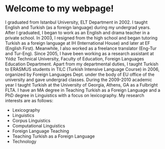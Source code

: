 # Welcome to my webpage!
I graduated from Istanbul University, ELT Department in 2002. I taught English and Turkish (as a foreign language) during my undergrad years. After I graduated, I began to work as an English and drama teacher in a private school. In 2003, I resigned from the high school and began tutoring Turkish as a foreign language at IH (International House) and later at EF (English First). Meanwhile, I also worked as a freelance translator (Eng-Tur and Tur-Eng). 
Since 2005, I have been working as a research assistant at Yıldız Technical University, Faculty of Education, Foreign Languages Education Department. Apart from my departmental duties, I taught Turkish to ERASMUS students in TILC (Turkish Intensive Language Course) in 2006, organized by Foreign Languages Dept. under the body of EU office of the university and gave undergrad classes. During the 2009-2010 academic year I taught Turkish at the University of Georgia, Athens, GA as a Fulbright FLTA.
I have an MA degree in Teaching Turkish as a Foreign Language and a PhD degree in Linguistics with a focus on lexicography.
My research interests are as follows:

- Lexicography
- Linguistics
- Corpus Linguistics
- Computational Linguistics
- Foreign Language Teaching
- Teaching Turkish as a Foreign Language
- Technology